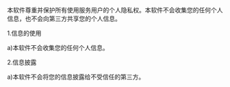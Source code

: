 本软件尊重并保护所有使用服务用户的个人隐私权。本软件不会收集您的任何个人信息，也不会向第三方共享您的个人信息。

1.信息的使用

a)本软件不会收集您的任何个人信息。

2.信息披露

a)本软件不会将您的信息披露给不受信任的第三方。
